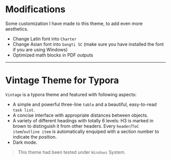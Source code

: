 # Modifications

Some customization I have made to this theme, to add even more aesthetics.

- Change Latin font into `Charter`
- Change Asian font into `Songti SC` (make sure you have installed the font if you are using Windows)
- Optimized math blocks in PDF outputs

---

# Vintage Theme for Typora

`Vintage` is a typora theme and featured with following aspects:

- A simple and powerful three-line `table` and a beautiful, easy-to-read `task list`.
- A concise interface with appropriate distances between objects.
- A variety of different headings with totally 6 levels: H3 is marked in brown to distinguish it from other headers. Every `header`/`ToC item`/`outline item` is automatically enquiped with a section number to indicate the position.
- Dark mode.

> This theme had been tested under `Windows` System.
